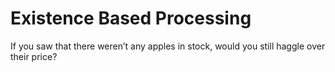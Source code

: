 Existence Based Processing
==========================

If you saw that there weren’t any apples in stock, would you still
haggle over their price?

